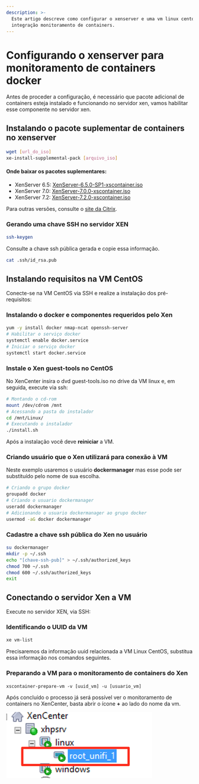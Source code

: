 ```yaml
---
description: >-
  Este artigo descreve como configurar o xenserver e uma vm linux centos para
  integração monitoramento de containers.
---
```


# Configurando o xenserver para monitoramento de containers docker

Antes de proceder a configuração, é necessário que pacote adicional de containers esteja instalado e funcionando no servidor xen, vamos habilitar esse componente no servidor xen.

## Instalando o pacote suplementar de containers no xenserver

```bash
wget [url_do_iso]
xe-install-supplemental-pack [arquivo_iso]
```

#### Onde baixar os pacotes suplementares:

* XenServer 6.5: [XenServer-6.5.0-SP1-xscontainer.iso](http://downloadns.citrix.com.edgesuite.net/10343/XenServer-6.5.0-SP1-xscontainer.iso)
* XenServer 7.0: [XenServer-7.0.0-xscontainer.iso](http://downloadns.citrix.com.edgesuite.net/11621/XenServer-7.0.0-xscontainer.iso)
* XenServer 7.2: [XenServer-7.2.0-xscontainer.iso](http://downloadns.citrix.com.edgesuite.net/11993/XenServer-7.2.0-xscontainer.iso)

Para outras versões, consulte o [site da Citrix](https://www.citrix.com/downloads/citrix-hypervisor/).

### Gerando uma chave SSH no servidor XEN

```bash
ssh-keygen
```

Consulte a chave ssh pública gerada e copie essa informação.

```bash
cat .ssh/id_rsa.pub 
```

## Instalando requisitos na VM CentOS

Conecte-se na VM CentOS via SSH e realize a instalação dos pré-requisitos:

### Instalando o docker e componentes requeridos pelo Xen

```bash
yum -y install docker nmap-ncat openssh-server
# Habilitar o serviço docker
systemctl enable docker.service
# Iniciar o serviço docker
systemctl start docker.service
```

### Instale o Xen guest-tools no CentOS

No XenCenter insira o dvd guest-tools.iso no drive da VM linux e, em seguida, execute via ssh:

```bash
# Montando o cd-rom
mount /dev/cdrom /mnt
# Acessando a pasta do instalador
cd /mnt/Linux/
# Executando o instalador
./install.sh
```

Após a instalação você deve **reiniciar** a VM.

### Criando usuário que o Xen utilizará para conexão à VM

Neste exemplo usaremos o usuário **dockermanager** mas esse pode ser substituído pelo nome de sua escolha.

```bash
# Criando o grupo docker
groupadd docker
# Criando o usuario dockermanager
useradd dockermanager
# Adicionando o usuario dockermanager ao grupo docker
usermod -aG docker dockermanager
```

### Cadastre a chave ssh pública do Xen no usuário

```bash
su dockermanager
mkdir -p ~/.ssh
echo "[chave-ssh-pub]" > ~/.ssh/authorized_keys
chmod 700 ~/.ssh
chmod 600 ~/.ssh/authorized_keys
exit
```

## Conectando o servidor Xen a VM

Execute no servidor XEN, via SSH:

### Identificando o UUID da VM

```bash
xe vm-list
```

Precisaremos da informação uuid relacionada a VM Linux CentOS, substitua essa informação nos comandos seguintes.

### Preparando a VM para o monitoramento de containers do Xen

```
xscontainer-prepare-vm -v [uuid_vm] -u [usuario_vm]
```

Após concluído o processo já será possível ver o monitoramento de containers no XenCenter, basta abrir o ícone **+** ao lado do nome da vm.

![Monitoramento de containers no XenCenter](<../../.gitbook/assets/image (20).png>)
